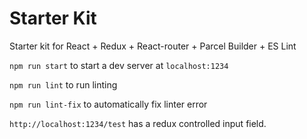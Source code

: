 # Starter Kit #

Starter kit for React + Redux + React-router + Parcel Builder + ES Lint


 `npm run start` to start a dev server at ``localhost:1234``
 
 `npm run lint` to run linting
 
 `npm run lint-fix` to automatically fix linter error
 
 `http://localhost:1234/test` has a redux controlled input field.
 
 
